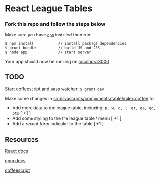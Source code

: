# React League Tables

### Fork this repo and follow the steps below

Make sure you have [`npm`](http://blog.npmjs.org/post/85484771375/how-to-install-npm) installed then run:

```
$ npm install           // install package dependencies
$ grunt bundle          // build JS and CSS
$ node app              // start server
```


Your app should now be running on [localhost:3000](http://localhost:3000)

## TODO

Start coffeescript and sass watcher: `$ grunt dev`

Make some changes in [src/javascripts/components/table/index.coffee](https://github.com/samternent/frontend-coding-test/blob/master/src/javascripts/components/table/index.coffee) to:

+ Add more data to the league table, including: `p, w, d, l, gf, ga, gd, pts` [ +1 ]
+ Add some styling to the the league table / menu [ +1 ]
+ Add a *recent form* indicator to the table [ +1 ]


## Resources
[React docs](https://facebook.github.io/react/)

[npm docs](https://www.npmjs.com/)

[coffeescript](http://coffeescript.org/)
